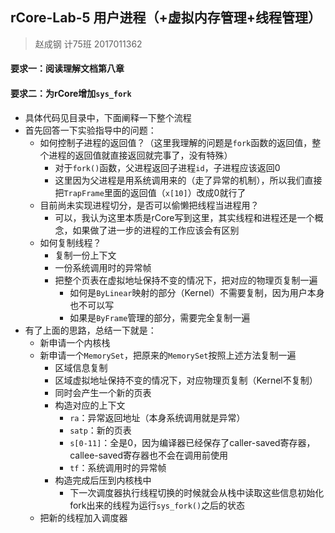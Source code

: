## rCore-Lab-5 用户进程（+虚拟内存管理+线程管理）

> 赵成钢 计75班 2017011362

#### 要求一：阅读理解文档第八章
#### 要求二：为rCore增加`sys_fork`

- 具体代码见目录中，下面阐释一下整个流程
- 首先回答一下实验指导中的问题：
  - 如何控制子进程的返回值？（这里我理解的问题是`fork`函数的返回值，整个进程的返回值就直接返回就完事了，没有特殊）
    - 对于`fork()`函数，父进程返回子进程`id`，子进程应该返回0
    - 这里因为父进程是用系统调用来的（走了异常的机制），所以我们直接把`TrapFrame`里面的返回值（`x[10]`）改成0就行了
  - 目前尚未实现进程切分，是否可以偷懒把线程当进程用？
    - 可以，我认为这里本质是rCore写到这里，其实线程和进程还是一个概念，如果做了进一步的进程的工作应该会有区别
  - 如何复制线程？
    - 复制一份上下文
    - 一份系统调用时的异常帧
    - 把整个页表在虚拟地址保持不变的情况下，把对应的物理页复制一遍
      - 如何是`ByLinear`映射的部分（Kernel）不需要复制，因为用户本身也不可以写
      - 如果是`ByFrame`管理的部分，需要完全复制一遍
- 有了上面的思路，总结一下就是：
  - 新申请一个内核栈
  - 新申请一个`MemorySet`，把原来的`MemorySet`按照上述方法复制一遍
    - 区域信息复制
    - 区域虚拟地址保持不变的情况下，对应物理页复制（Kernel不复制）
    - 同时会产生一个新的页表
    - 构造对应的上下文
      - `ra`：异常返回地址（本身系统调用就是异常）
      - `satp`：新的页表
      - `s[0-11]`：全是0，因为编译器已经保存了caller-saved寄存器，callee-saved寄存器也不会在调用前使用
      - `tf`：系统调用时的异常帧
    - 构造完成后压到内核栈中
      - 下一次调度器执行线程切换的时候就会从栈中读取这些信息初始化fork出来的线程为运行`sys_fork()`之后的状态
  - 把新的线程加入调度器

